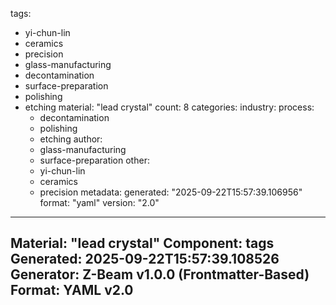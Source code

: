 tags:
  - yi-chun-lin
  - ceramics
  - precision
  - glass-manufacturing
  - decontamination
  - surface-preparation
  - polishing
  - etching
material: "lead crystal"
count: 8
categories:
  industry:
  process:
    - decontamination
    - polishing
    - etching
  author:
    - glass-manufacturing
    - surface-preparation
  other:
    - yi-chun-lin
    - ceramics
    - precision
metadata:
  generated: "2025-09-22T15:57:39.106956"
  format: "yaml"
  version: "2.0"

---
Material: "lead crystal"
Component: tags
Generated: 2025-09-22T15:57:39.108526
Generator: Z-Beam v1.0.0 (Frontmatter-Based)
Format: YAML v2.0
---